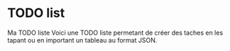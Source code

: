 # TODO list
Ma TODO liste
Voici une TODO liste permetant de créer des taches en les tapant ou en important un tableau au format JSON.
